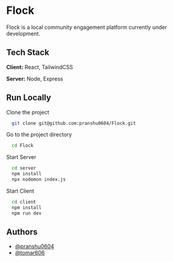 
# Flock

Flock is a local community engagement platform currently under development.


## Tech Stack

**Client:** React, TailwindCSS

**Server:** Node, Express


## Run Locally

Clone the project

```bash
  git clone git@github.com:pranshu0604/Flock.git
```

Go to the project directory

```bash
  cd Flock
```

Start Server

```bash
  cd server
  npm install
  npx nodemon index.js
```

Start Client

```bash
  cd client
  npm install
  npm run dev
```



## Authors

- [@pranshu0604](https://www.github.com/pranshu0604)
- [@tomar606](https://www.github.com/tomar606)
